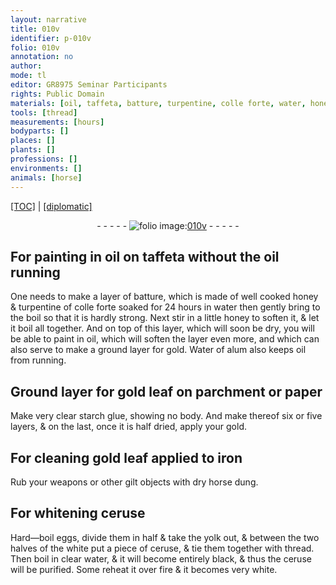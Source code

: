 ```yaml
---
layout: narrative
title: 010v
identifier: p-010v
folio: 010v
annotation: no
author:
mode: tl
editor: GR8975 Seminar Participants
rights: Public Domain
materials: [oil, taffeta, batture, turpentine, colle forte, water, honey, gold, Water of alum, gold leaf, parchment, paper, starch glue, iron, dry horse dung, ceruse, eggs, divide them in half & take the yolk out, & between the two halves of the white, clear water]
tools: [thread]
measurements: [hours]
bodyparts: []
places: []
plants: []
professions: []
environments: []
animals: [horse]
---
```


<p><a href="{{ site.baseurl }}/translation/" target="_blank">[TOC]</a> | <a href="{{ site.baseurl }}/texts/p-010v_tc/">[diplomatic]</a></p><div class="folio" align="center">- - - - - <a href="http://gallica.bnf.fr/ark:/12148/btv1b10500001g/f26.image" target="_blank"><img src="https://cu-mkp.github.io/2017-workshop-edition/assets/photo-icon.png" alt="folio image: " style="display:inline-block; margin-bottom:-3px;"/>010v</a> - - - - - </div>  
  

## For painting in <span class="m">oil</span> on <span class="m">taffeta</span> <span class="add">without the <span class="m">oil</span> running</span>

 
One needs to make a layer of <span class="m">batture</span>, which is made <span class="del">of well cooked honey & <span class="m">turpentine</span></span> of <span class="m">colle forte</span> soaked for 24 <span class="ms">hours</span> in <span class="m">water</span> then gently bring to the boil so that it is hardly strong. Next stir in a little <span class="m">honey</span> to soften it, & let it boil all together. And on top of this layer, which will soon be dry, you will be able to paint in <span class="m">oil</span>, which will soften the layer even more, and which can also serve to make a ground layer for <span class="m">gold</span>. <span class="m">Water of alum</span> also keeps <span class="m">oil</span> from running.
 
 
  

## Ground layer for <span class="m">gold leaf</span> on <span class="m">parchment</span> or <span class="m">paper</span>

 
Make very clear <span class="m">starch glue</span>, showing no body. And make thereof six or five layers, & on the last, once it is half dried, apply your <span class="m">gold</span>.
 
 
  

## For cleaning <span class="m">gold leaf</span> applied to <span class="m">iron</span>

 
Rub your weapons or other gilt objects with <span class="m">dry <span class="al">horse</span> dung</span>.
 
 
  

## For whitening <span class="m">ceruse</span>

 
Hard—boil <span class="m">eggs, divide them in half & take the yolk out, & between the two halves of the white</span> put a piece of <span class="m">ceruse</span>, & tie them together with <span class="tl">thread</span>. Then boil in <span class="m">clear water</span>, & it will become entirely black, & thus the <span class="m">ceruse</span> will be purified. Some reheat it over fire & it becomes very white.
 
